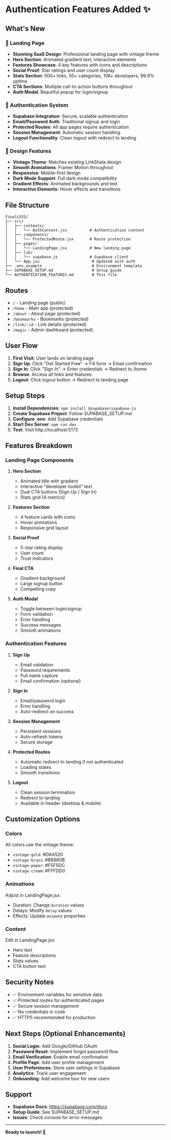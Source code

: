 # Authentication Features Added ✨

## What's New

### 🎯 Landing Page
- **Stunning SaaS Design**: Professional landing page with vintage theme
- **Hero Section**: Animated gradient text, interactive elements
- **Features Showcase**: 4 key features with icons and descriptions
- **Social Proof**: Star ratings and user count display
- **Stats Section**: 500+ links, 50+ categories, 10K+ developers, 99.9% uptime
- **CTA Sections**: Multiple call-to-action buttons throughout
- **Auth Modal**: Beautiful popup for login/signup

### 🔐 Authentication System
- **Supabase Integration**: Secure, scalable authentication
- **Email/Password Auth**: Traditional signup and login
- **Protected Routes**: All app pages require authentication
- **Session Management**: Automatic session handling
- **Logout Functionality**: Clean logout with redirect to landing

### 🎨 Design Features
- **Vintage Theme**: Matches existing LinkShala design
- **Smooth Animations**: Framer Motion throughout
- **Responsive**: Mobile-first design
- **Dark Mode Support**: Full dark mode compatibility
- **Gradient Effects**: Animated backgrounds and text
- **Interactive Elements**: Hover effects and transitions

## File Structure

```
FinalLSSS/
├── src/
│   ├── contexts/
│   │   └── AuthContext.jsx          # Authentication context
│   ├── components/
│   │   └── ProtectedRoute.jsx       # Route protection
│   ├── pages/
│   │   └── LandingPage.jsx          # New landing page
│   ├── lib/
│   │   └── supabase.js              # Supabase client
│   └── App.jsx                       # Updated with auth
├── .env.example                      # Environment template
├── SUPABASE_SETUP.md                 # Setup guide
└── AUTHENTICATION_FEATURES.md        # This file
```

## Routes

- `/` - Landing page (public)
- `/home` - Main app (protected)
- `/about` - About page (protected)
- `/bookmarks` - Bookmarks (protected)
- `/link/:id` - Link details (protected)
- `/magic` - Admin dashboard (protected)

## User Flow

1. **First Visit**: User lands on landing page
2. **Sign Up**: Click "Get Started Free" → Fill form → Email confirmation
3. **Sign In**: Click "Sign In" → Enter credentials → Redirect to /home
4. **Browse**: Access all links and features
5. **Logout**: Click logout button → Redirect to landing page

## Setup Steps

1. **Install Dependencies**: `npm install @supabase/supabase-js`
2. **Create Supabase Project**: Follow SUPABASE_SETUP.md
3. **Configure .env**: Add Supabase credentials
4. **Start Dev Server**: `npm run dev`
5. **Test**: Visit http://localhost:5173

## Features Breakdown

### Landing Page Components

1. **Hero Section**
   - Animated title with gradient
   - Interactive "developer toolkit" text
   - Dual CTA buttons (Sign Up / Sign In)
   - Stats grid (4 metrics)

2. **Features Section**
   - 4 feature cards with icons
   - Hover animations
   - Responsive grid layout

3. **Social Proof**
   - 5-star rating display
   - User count
   - Trust indicators

4. **Final CTA**
   - Gradient background
   - Large signup button
   - Compelling copy

5. **Auth Modal**
   - Toggle between login/signup
   - Form validation
   - Error handling
   - Success messages
   - Smooth animations

### Authentication Features

1. **Sign Up**
   - Email validation
   - Password requirements
   - Full name capture
   - Email confirmation (optional)

2. **Sign In**
   - Email/password login
   - Error handling
   - Auto-redirect on success

3. **Session Management**
   - Persistent sessions
   - Auto-refresh tokens
   - Secure storage

4. **Protected Routes**
   - Automatic redirect to landing if not authenticated
   - Loading states
   - Smooth transitions

5. **Logout**
   - Clean session termination
   - Redirect to landing
   - Available in header (desktop & mobile)

## Customization Options

### Colors
All colors use the vintage theme:
- `vintage-gold`: #DAA520
- `vintage-brass`: #B8860B
- `vintage-paper`: #F5F5DC
- `vintage-cream`: #FFFDD0

### Animations
Adjust in LandingPage.jsx:
- Duration: Change `duration` values
- Delays: Modify `delay` values
- Effects: Update `animate` properties

### Content
Edit in LandingPage.jsx:
- Hero text
- Feature descriptions
- Stats values
- CTA button text

## Security Notes

- ✅ Environment variables for sensitive data
- ✅ Protected routes for authenticated pages
- ✅ Secure session management
- ✅ No credentials in code
- ✅ HTTPS recommended for production

## Next Steps (Optional Enhancements)

1. **Social Login**: Add Google/GitHub OAuth
2. **Password Reset**: Implement forgot password flow
3. **Email Verification**: Enable email confirmation
4. **Profile Page**: Add user profile management
5. **User Preferences**: Store user settings in Supabase
6. **Analytics**: Track user engagement
7. **Onboarding**: Add welcome tour for new users

## Support

- **Supabase Docs**: https://supabase.com/docs
- **Setup Guide**: See SUPABASE_SETUP.md
- **Issues**: Check console for error messages

---

**Ready to launch! 🚀**
